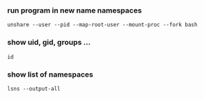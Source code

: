 ### run program in new name namespaces  
```shell
unshare --user --pid --map-root-user --mount-proc --fork bash
```  
### show uid, gid, groups ...
```shell
id
```
### show list of namespaces
```shell
lsns --output-all
```